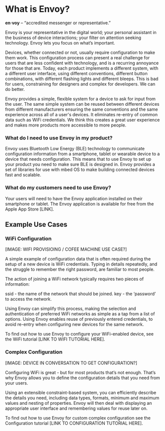 # What is Envoy?

**en·voy** – “accredited messenger or representative.”

Envoy is your representative in the digital world; your personal assistant in the business of device interactions; your filter on attention seeking technology. Envoy lets you focus on what’s important.

Devices, whether connected or not, usually require configuration to make them work. This configuration process can present a real challenge for users that are less confident with technology, and is a recurring annoyance for those that are. Today, each product implements a different system, with a different user interface, using different conventions, different button combinations, with different flashing lights and different bleeps. This is bad for users, constraining for designers and complex for developers. We can do better.

Envoy provides a simple, flexible system for a device to ask for input from the user. The same simple system can be reused between different devices from different manufacturers ensuring the same conventions and the same experience across all of a user's devices. It eliminates re-entry of common data such as WiFi credentials. We think this creates a great user experience and makes more products more accessible to more people.


### What do I need to use Envoy in my product?

Envoy uses Bluetooth Low Energy (BLE) technology to communicate configuration information from a smartphone, tablet or wearable device to a device that needs configuration. This means that to use Envoy to set up your product you need to make sure BLE is designed in. Envoy provides a set of libraries for use with mbed OS to make building connected devices fast and scalable.

### What do my customers need to use Envoy?

Your users will need to have the Envoy application installed on their smartphone or tablet. The Envoy application is available for free from the Apple App Store [LINK]. 


## Example Use Cases

### WiFi Configuration

[IMAGE: WIFI PROVISIOING / COFEE MACHINE USE CASE?]

A simple example of configuration data that is often required during the setup of a new device is WiFi credentials. Typing in details repeatedly, and the struggle to remember the right password, are familiar to most people.

The action of joining a WiFi network typically requires two pieces of information:

ssid - the name of the network that should be joined.
key - the ‘password’ to access the network. 

Using Envoy can simplify this process, making the selection and authentication of preferred WiFi networks as simple as a tap from a list of options. Using Envoy enables reuse of previously entered credentials, to avoid re-entry when configuring new devices for the same network.

To find out how to use Envoy to configure your WiFi-enabled device, see the WiFi tutorial [LINK TO WIFI TUTORIAL HERE].


### Complex Configuration

[IMAGE: DEVICE IN CONVERSATION TO GET CONFIGURATION?]

Configuring WiFi is great - but for most products that’s not enough. That’s why Envoy allows you to define the configuration details that you need from your users. 

Using an extensible constraint-based system, you can efficiently describe the details you need, including data types, formats, minimum and maximum values and nesting of properties. Envoy will then deal with displaying an appropriate user interface and remembering values for reuse later on.

To find out how to use Envoy for custom complex configuration see the Configuration tutorial [LINK TO CONFIGURATION TUTORIAL HERE].